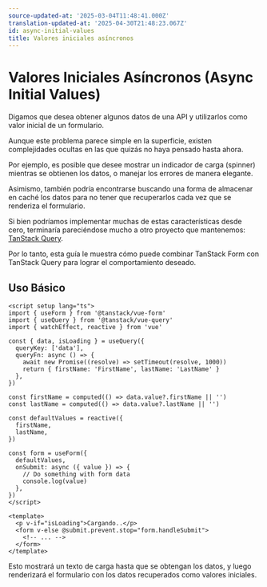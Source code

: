 ```yaml
---
source-updated-at: '2025-03-04T11:48:41.000Z'
translation-updated-at: '2025-04-30T21:48:23.067Z'
id: async-initial-values
title: Valores iniciales asíncronos
---
```


# Valores Iniciales Asíncronos (Async Initial Values)

Digamos que desea obtener algunos datos de una API y utilizarlos como valor inicial de un formulario.

Aunque este problema parece simple en la superficie, existen complejidades ocultas en las que quizás no haya pensado hasta ahora.

Por ejemplo, es posible que desee mostrar un indicador de carga (spinner) mientras se obtienen los datos, o manejar los errores de manera elegante.

Asimismo, también podría encontrarse buscando una forma de almacenar en caché los datos para no tener que recuperarlos cada vez que se renderiza el formulario.

Si bien podríamos implementar muchas de estas características desde cero, terminaría pareciéndose mucho a otro proyecto que mantenemos: [TanStack Query](https://tanstack.com/query).

Por lo tanto, esta guía le muestra cómo puede combinar TanStack Form con TanStack Query para lograr el comportamiento deseado.

## Uso Básico

```vue
<script setup lang="ts">
import { useForm } from '@tanstack/vue-form'
import { useQuery } from '@tanstack/vue-query'
import { watchEffect, reactive } from 'vue'

const { data, isLoading } = useQuery({
  queryKey: ['data'],
  queryFn: async () => {
    await new Promise((resolve) => setTimeout(resolve, 1000))
    return { firstName: 'FirstName', lastName: 'LastName' }
  },
})

const firstName = computed(() => data.value?.firstName || '')
const lastName = computed(() => data.value?.lastName || '')

const defaultValues = reactive({
  firstName,
  lastName,
})

const form = useForm({
  defaultValues,
  onSubmit: async ({ value }) => {
    // Do something with form data
    console.log(value)
  },
})
</script>

<template>
  <p v-if="isLoading">Cargando..</p>
  <form v-else @submit.prevent.stop="form.handleSubmit">
    <!-- ... -->
  </form>
</template>
```

Esto mostrará un texto de carga hasta que se obtengan los datos, y luego renderizará el formulario con los datos recuperados como valores iniciales.
